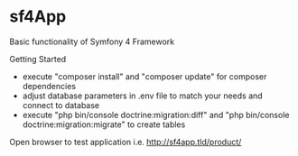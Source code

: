 # sf4App
Basic functionality of Symfony 4 Framework

Getting Started

- execute "composer install" and "composer update" for composer dependencies
- adjust database parameters in .env file to match your needs and connect to database
- execute "php bin/console doctrine:migration:diff" and "php bin/console doctrine:migration:migrate" to create tables

Open browser to test application
i.e. http://sf4app.tld/product/
